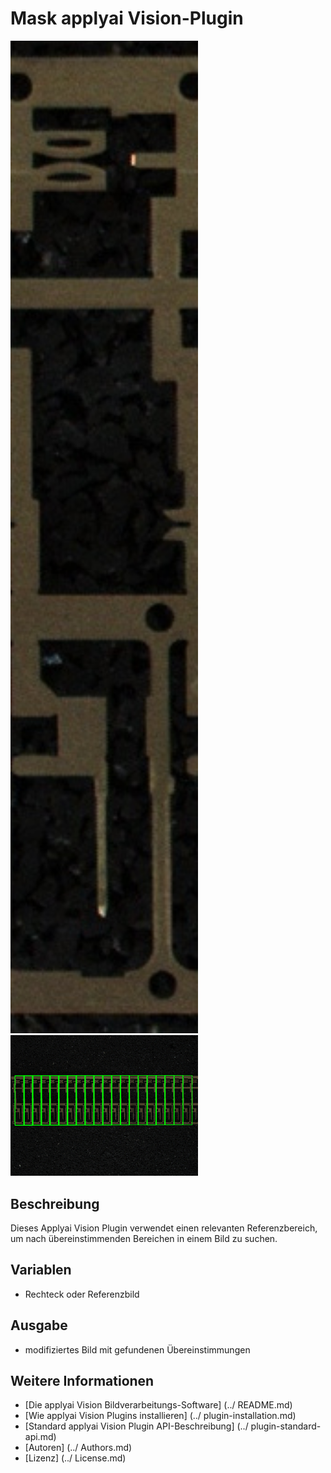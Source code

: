 # Mask applyai Vision-Plugin

<Div style = "float: left;">
<Img src = "./example_in.jpg" width = "300" alt = "Eingabebild">
<Img src = "./example_out.jpg" width = "300" alt = "Ausgangsbild">
</ Div>

## Beschreibung
Dieses Applyai Vision Plugin verwendet einen relevanten Referenzbereich, um nach übereinstimmenden Bereichen in einem Bild zu suchen.

## Variablen
- Rechteck oder Referenzbild

## Ausgabe
- modifiziertes Bild mit gefundenen Übereinstimmungen

## Weitere Informationen
- [Die applyai Vision Bildverarbeitungs-Software] (../ README.md)
- [Wie applyai Vision Plugins installieren] (../ plugin-installation.md)
- [Standard applyai Vision Plugin API-Beschreibung] (../ plugin-standard-api.md)
- [Autoren] (../ Authors.md)
- [Lizenz] (../ License.md)